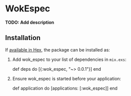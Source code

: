 # WokEspec

**TODO: Add description**

## Installation

If [available in Hex](https://hex.pm/docs/publish), the package can be installed as:

  1. Add wok_espec to your list of dependencies in `mix.exs`:

        def deps do
          [{:wok_espec, "~> 0.0.1"}]
        end

  2. Ensure wok_espec is started before your application:

        def application do
          [applications: [:wok_espec]]
        end
